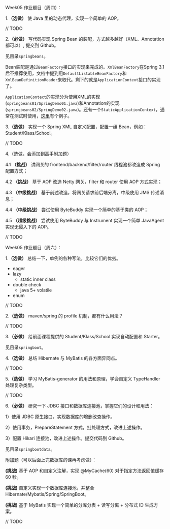 Week05 作业题目（周四）：

1.**（选做）** 使 Java 里的动态代理，实现一个简单的 AOP。

// TODO

2.**（必做）** 写代码实现 Spring Bean 的装配，方式越多越好（XML、Annotation 都可以）, 提交到 Github。

见目录`springbeans`。

Bean装配是通过`BeanFactory`接口的实现来完成的。`XmlBeanFactory`在Spring 3.1后不推荐使用，文档中提到用`DefaultListableBeanFactory`和`XmlBeanDefinitionReader`来取代。剩下的就是`ApplicationContext`接口的实现了。

`ApplicationContext`的实现分为使用XML的实现(`springbeans01/SpringDemo01.java`)和Annotation的实现(`springbeans02/SpringDemo02.java`)。还有一个`StaticApplicationContext`，通常在测试时使用，[这里](https://dzone.com/articles/spring-static-application)有个例子。

3.**（选做）** 实现一个 Spring XML 自定义配置，配置一组 Bean，例如：Student/Klass/School。

// TODO

4.（选做，会添加到高手附加题）

4.1 **（挑战）** 讲网关的 frontend/backend/filter/router 线程池都改造成 Spring 配置方式；

4.2 **（挑战）** 基于 AOP 改造 Netty 网关，filter 和 router 使用 AOP 方式实现；

4.3 **（中级挑战）** 基于前述改造，将网关请求前后端分离，中级使用 JMS 传递消息；

4.4 **（中级挑战）** 尝试使用 ByteBuddy 实现一个简单的基于类的 AOP；

4.5 **（超级挑战）** 尝试使用 ByteBuddy 与 Instrument 实现一个简单 JavaAgent 实现无侵入下的 AOP。

// TODO

Week05 作业题目（周六）：

1.**（选做）** 总结一下，单例的各种写法，比较它们的优劣。

* eager
* lazy
  * static inner class
* double check
  * java 5+ volatile
* enum

// TODO

2.**（选做）** maven/spring 的 profile 机制，都有什么用法？

// TODO

3.**（必做）** 给前面课程提供的 Student/Klass/School 实现自动配置和 Starter。

见目录`springboot`。

4.**（选做）** 总结 Hibernate 与 MyBatis 的各方面异同点。

// TODO

5.**（选做）** 学习 MyBatis-generator 的用法和原理，学会自定义 TypeHandler 处理复杂类型。

// TODO

6.**（必做）** 研究一下 JDBC 接口和数据库连接池，掌握它们的设计和用法：

1）使用 JDBC 原生接口，实现数据库的增删改查操作。

2）使用事务，PrepareStatement 方式，批处理方式，改进上述操作。

3）配置 Hikari 连接池，改进上述操作。提交代码到 Github。

见目录`springbootdata`。

附加题（可以后面上完数据库的课再考虑做）：

**(挑战)** 基于 AOP 和自定义注解，实现 @MyCache(60) 对于指定方法返回值缓存 60 秒。

**(挑战)** 自定义实现一个数据库连接池，并整合 Hibernate/Mybatis/Spring/SpringBoot。

**(挑战)** 基于 MyBatis 实现一个简单的分库分表 + 读写分离 + 分布式 ID 生成方案。

// TODO
